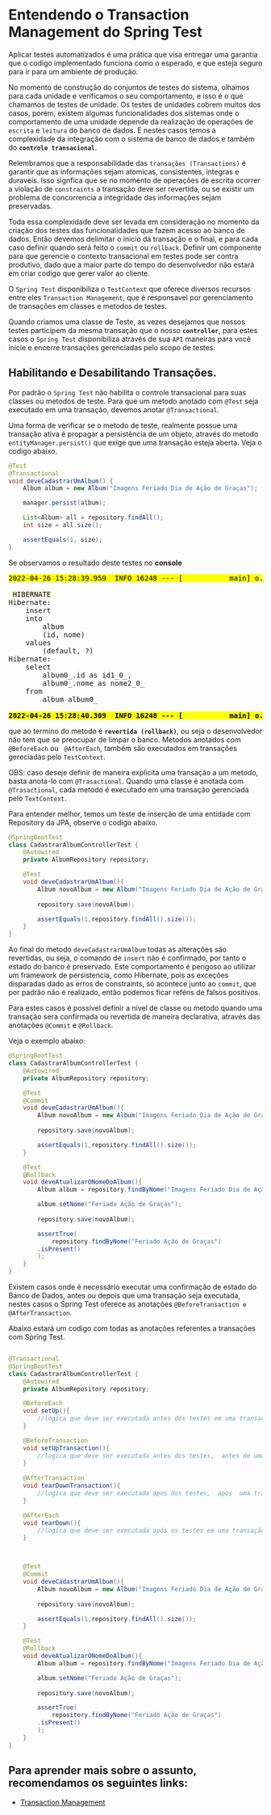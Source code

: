#  Entendendo o Transaction Management do Spring Test

Aplicar testes automatizados é uma prática que visa entregar uma garantia que o codigo implementado funciona como o esperado, e que esteja seguro para ir para um ambiente de produção. 

No momento de construção do conjuntos de testes do sistema, olhamos para cada unidade e verificamos o seu comportamento, e isso é o que chamamos de testes de unidade.  Os testes de unidades cobrem muitos dos casos, porém, existem algumas funcionalidades dos sistemas onde o comportamento de uma unidade depende da realização de operações de `escrita` e `leitura` do banco de dados. E nestes casos temos a complexidade da integração com o sistema de banco de dados e também do **`controle transacional`**.

Relembramos que a responsabilidade das `transações (Transactions)` é garantir que as informações sejam atomicas, consistentes, integras e duraveis. Isso signfica que se no momento de operações de escrita ocorrer a violação de `constraints` a transação deve ser revertida, ou se existir um problema de concorrencia a integridade das informações sejam preservadas.

Toda essa complexidade deve ser levada em consideração no momento da criação dos testes das funcionalidades que fazem acesso ao banco de dados. Então devemos delimitar o inicio da transação e o final, e para cada caso definir quando será feito o `commit` ou `rollback`.  Definir um componente para que gerencie o contexto transacional em testes pode ser contra produtivo, dado que a maior parte do tempo do desenvolvedor não estará em criar codigo que gerer valor ao cliente.

O `Spring Test` disponibiliza o `TestContext` que oferece diversos recursos entre eles `Transaction Management`, que é responsavel por gerenciamento de transações em classes e metodos de testes.

Quando criamos uma classe de Teste, as vezes desejamos que nossos testes participem da mesma transação que o nosso **``controller``**, para estes casos o `Spring Test` disponibiliza através de sua `API` maneiras para você inicie e encerre transações gerenciadas pelo scopo de testes. 

## Habilitando e Desabilitando Transações.

Por padrão o `Spring Test` não habilita o controle transacional para suas classes ou metodos de teste. Para que um metodo anotado com `@Test` seja executado  em uma transação, devemos anotar `@Transactional`.

Uma forma de verificar se o metodo de teste, realmente possue uma transação ativa é propagar a persistência de um objeto, através do metodo `entityManager.persist()` que exige que uma transação esteja aberta. Veja o codigo abaixo.


```java
@Test
@Transactional
void deveCadastrarUmAlbum() {
    Album album = new Album("Imagens Feriado Dia de Ação de Graças");

    manager.persist(album);

    List<Album> all = repository.findAll();
    int size = all.size();

    assertEquals(1, size);
}
```

Se observamos o resultado deste testes no **console**

<pre>
<mark>2022-04-26 15:28:39.959  INFO 16248 --- [           main] o.s.t.c.transaction.TransactionContext   : Began transaction (1) for test context  transaction manager [org.springframework.orm.jpa.JpaTransactionManager@3f6a9ba0]; rollback [true]</mark>

<span style="background-color: lightyellow; color:black"> HIBERNATE </span>
Hibernate: 
    insert 
    into
        album
        (id, nome) 
    values
        (default, ?)
Hibernate: 
    select
        album0_.id as id1_0_,
        album0_.nome as nome2_0_ 
    from
        album album0_

<mark><b>2022-04-26 15:28:40.309  INFO 16248 --- [           main] o.s.t.c.transaction.TransactionContext   : Rolled back transaction for test: </b></mark>
</pre>

 que ao termino do metodo é **`revertida (rollback)`**, ou seja o desenvolvedor não tem que se preocupar de limpar o banco.  Metodos anotados com `@BeforeEach` ou ` @AfterEach`, também são executados em transações gereciadas pelo `TestContext`.

OBS: caso deseje definir de maneira explicita uma transação a um metodo, basta anota-lo com `@Trasactional`. Quando uma classe é anotada com  `@Trasactional`, cada metodo é executado em uma transação gerenciada pelo `TextContext`.


Para entender melhor, temos um teste de inserção de uma entidade com Repository da JPA, observe o codigo abaixo.


```java
@SpringBootTest
class CadastrarAlbumControllerTest { 
    @Autowired
    private AlbumRepository repository;

    @Test
    void deveCadastrarUmAlbum(){
        Album novoAlbum = new Album("Imagens Feriado Dia de Ação de Graças");
        
        repository.save(novoAlbum);

        assertEquals(1,repository.findAll().size());
    }
}
```

Ao final do metodo `deveCadastrarUmAlbum` todas as alterações são revertidas, ou seja, o comando de `insert` não é confirmado, por tanto o estado do banco é preservado.  Este comportamento é perigoso ao utilizar um framework de persistencia, como Hibernate, pois as exceções disparadas dado as erros de constraints, só acontece junto ao `commit`, que por padrão não é realizado, então podemos ficar reféns de falsos positivos.

Para estes casos é possível definir a nivel de classe ou metodo quando uma transação sera confirmada ou revertida de maneira declarativa, através das anotações `@Commit`  e `@Rollback`. 

Veja o exemplo abaixo: 

```java
@SpringBootTest
class CadastrarAlbumControllerTest { 
    @Autowired
    private AlbumRepository repository;

    @Test
    @Commit
    void deveCadastrarUmAlbum(){
        Album novoAlbum = new Album("Imagens Feriado Dia de Ação de Graças");
        
        repository.save(novoAlbum);

        assertEquals(1,repository.findAll().size());
    }

    @Test
    @Rollback
    void deveAtualizarONomeDoAlbum(){
        Album album = repository.findByNome("Imagens Feriado Dia de Ação de Graças");

        album.setNome("Feriado Ação de Graças");
        
        repository.save(novoAlbum);

        assertTrue(
            repository.findByNome("Feriado Ação de Graças")
        .isPresent()
        );
    }
}
```

Existem casos onde é necessário executar uma confirmação de estado do Banco de Dados, antes ou depois que uma transação seja executada, nestes casos o  Spring Test oferece  as anotações `@BeforeTransaction e @AfterTransaction`.

 Abaixo estará um codigo com todas as anotações referentes a transações com Spring Test.


```java 

@Transactional
@SpringBootTest
class CadastrarAlbumControllerTest { 
    @Autowired
    private AlbumRepository repository;

    @BeforeEach
    void setUp(){
        //logica que deve ser executada antes dos testes em uma transação
    }

    @BeforeTransaction
    void setUpTransaction(){
        //logica que deve ser executada antes dos testes,  antes de uma transação
    }
    
    @AfterTransaction
    void tearDownTransaction(){
        //logica que deve ser executada apos dos testes,  apos  uma transação
    }

    @AfterEach
    void tearDown(){
        //logica que deve ser executada após os testes em uma transação
    }



    @Test
    @Commit
    void deveCadastrarUmAlbum(){
        Album novoAlbum = new Album("Imagens Feriado Dia de Ação de Graças");
        
        repository.save(novoAlbum);

        assertEquals(1,repository.findAll().size());
    }

    @Test
    @Rollback
    void deveAtualizarONomeDoAlbum(){
        Album album = repository.findByNome("Imagens Feriado Dia de Ação de Graças");

        album.setNome("Feriado Ação de Graças");
        
        repository.save(novoAlbum);

        assertTrue(
            repository.findByNome("Feriado Ação de Graças")
        .isPresent()
        );
    }
}
```

## Para aprender mais sobre o assunto, recomendamos os seguintes links: 

- [Transaction Management](https://docs.spring.io/spring-framework/docs/current/reference/html/testing.html#testcontext-tx)

